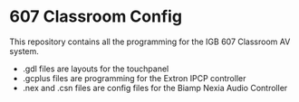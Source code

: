 # 607 Classroom Config
This repository contains all the programming for the IGB 607 Classroom AV system.
* .gdl files are layouts for the touchpanel
* .gcplus files are programming for the Extron IPCP controller
* .nex and .csn files are config files for the Biamp Nexia Audio Controller